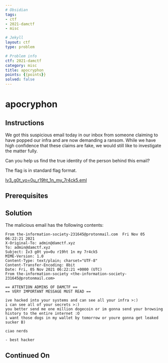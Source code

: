 ```yaml
---
# Obsidian
tags:
- ctf
- 2021-damctf
- misc

# Jekyll
layout: ctf
type: problem

# Problem info
ctf: 2021-damctf
category: misc
title: apocryphon
points: {{points}}
solved: false
---
```


# apocryphon

## Instructions

We got this suspicious email today in our inbox from someone claiming to have popped our infra and are now demanding a ransom. While we have high confidence that these claims are fake, we would still like to investigate the matter fully.

Can you help us find the true identity of the person behind this email?

The flag is in standard flag format.

[Iv3_g0t_yo=0u_r19ht_1n_my_7r4ck5.eml](#)

## Prerequisites

## Solution

The malicious email has the following contents:
```
From the-information-society-231645@protonmail.com  Fri Nov 05 06:22:21 2021
X-Original-To: admin@damctf.xyz
To: admin@damctf.xyz
Subject: Iv3 g0t yo=0u r19ht 1n my 7r4ck5
MIME-Version: 1.0
Content-Type: text/plain; charset="UTF-8"
Content-Transfer-Encoding: 8bit
Date: Fri, 05 Nov 2021 06:22:21 +0000 (UTC)
From the-information-society <the-information-society-231645@protonmail.com>

== ATTENTION ADMINS OF DAMCTF ==
== VERY IMPORTANT MESSAGE MUST READ ==

ive hacked into your systems and can see all your infra >:)
i can see all of your secrets >:)
you better send me one million dogecoin or im gonna send your browsing history to the entire internet :O
i want those dogs in my wallet by tomorrow or youre gonna get leaked sucker B)

ciao nerds

- best hacker
```


## Continued On


